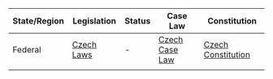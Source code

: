| State/Region | Legislation                            | Status | Case Law                                 | Constitution                           |
|--------------|----------------------------------------|--------|-----------------------------------------|---------------------------------------|
| Federal      | [Czech Laws](https://www.zakonyprolidi.cz) | -      | [Czech Case Law](https://www.nssoud.cz) | [Czech Constitution](https://www.usoud.cz/en/constitutional-order-of-the-czech-republic/) |
|              |                                        |        |                                         |                                       |